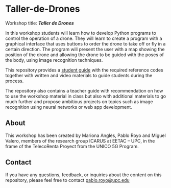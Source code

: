 # Taller-de-Drones
Workshop title: _**Taller de Drones**_     
    
In this workshop students will learn how to develop Python programs to control the operation of a drone. They will learn to create a program with a graphical interface that uses buttons to order the drone to take off or fly in a certain direction. The program will present the user with a map showing the position of the drone and allowing the drone to be guided with the poses of the body, using image recognition techniques.       
   
This repository provides a [student guide](Student_guide.md) with the required reference codes together with written and video materials to guide students during the process.    
    
The repository also contains a teacher guide with recommendation on how to use the workshop material in class but also with additional materials to go much further and propose ambitious projects on topics such as image recognition using neural networks or web app development.     

## About    
This workshop has been created by Mariona Anglès, Pablo Royo and Miguel Valero, members of the research group ICARUS at EETAC – UPC, in the frame of the TelecoRenta Proyect from the UNICO 5G Program.   
      
## Contact     
If you have any questions, feedback, or inquiries about the content on this repository, please feel free to contact pablo.royo@upc.edu


